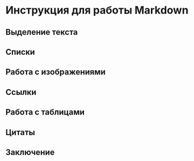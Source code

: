 # Инструкция для работы Markdown



## Выделение текста



## Списки


## Работа с изображениями


## Ссылки


## Работа с таблицами


## Цитаты


##


##


## Заключение
